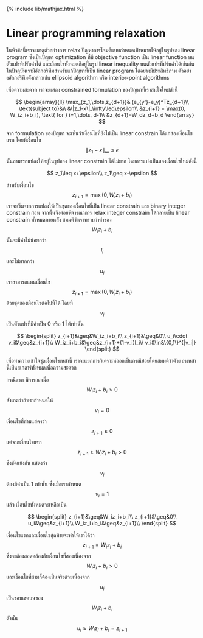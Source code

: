 {% include lib/mathjax.html %}
# Linear programming relaxation

ในหัวข้อนี้เราจะมาดูตัวอย่างการ relax ปัญหาการโจมตีแบบกำหนดเป้าหมายให้อยู่ในรูปของ linear program ซึ่งเป็นปัญหา optimization ที่มี objective function เป็น linear function บนตัวแปรที่ปรับค่าได้ และเงื่อนไขทั้งหมดก็อยู่ในรูป linear inequality บนตัวแปรที่ปรับค่าได้เช่นกัน
ในปัจจุบันเรามีอัลกอริทึมสำหรับแก้ปัญหาที่เป็น linear program ได้อย่างมีประสิทธิภาพ ตัวอย่างอัลกอริทึมดังกล่าวเช่น ellipsoid algorithm หรือ interior-point algorithms

เพื่อความสะดวก เราจะแสดง constrained formulation ของปัญหาที่เราสนใจใหม่ดังนี้

$$
\begin{array}{ll}
\max_{z_1,\dots,z_{d+1}}& (e_{y'}-e_y)^Tz_{d+1}\\
\text{subject to}&\\
&\|z_1-x\|_\infty\leq\epsilon\\
&z_{i+1} = \max(0, W_iz_i+b_i), \text{ for } i=1,\dots, d-1\\
&z_{d+1}=W_dz_d+b_d
\end{array}
$$

จาก formulation ของปัญหา จะเห็นว่าเงื่อนไขที่ยังไม่เป็น linear constrain ได้แก่สองเงื่อนไขแรก โดยที่เงื่อนไข $$\|z_1-x\|_\infty\leq\epsilon$$ นั้นสามารถแปลงให้อยู่ในรูปของ linear constrain ได้ไม่ยาก โดยการแบ่งเป็นสองเงื่อนไขใหม่ดังนี้

$$
z_1\leq x+\epsilon\\
z_1\geq x-\epsilon
$$

สำหรับเงื่อนไข $$z_{i+1}=\max(0,W_iz_i+b_i)$$ เราจะเริ่มจากการแปลงให้เป็นชุดของเงื่อนไขที่เป็น linear constrain และ binary integer constrain ก่อน จากนั้นจึงค่อยพิจารณาการ relax integer constrain ให้กลายเป็น linear constrain ทั้งหมดภายหลัง สมมติว่าเราทราบว่าค่าของ $$W_iz_i+b_i$$ นั้นจะมีค่าไม่น้อยกว่า $$l_i$$ และไม่มากกว่า $$u_i$$ เราสามารถแทนเงื่อนไข $$z_{i+1}=\max(0,W_iz_i+b_i)$$ ด้วยชุดของเงื่อนไขต่อไปนี้ได้ โดยที่ $$v_i$$ เป็นตัวแปรที่มีค่าเป็น 0 หรือ 1 ได้เท่านั้น

$$
\begin{split}
z_{i+1}&\geq&W_iz_i+b_i\\
z_{i+1}&\geq&0\\
u_i\cdot v_i&\geq&z_{i+1}\\
W_iz_i+b_i&\geq&z_{i+1}+(1-v_i)l_i\\
v_i&\in&\{0,1\}^{|v_i|}
\end{split}
$$

เพื่อทำความเข้าใจชุดเงื่อนไขเหล่านี้ เราจะแยกการวิเคราะห์ออกเป็นกรณีย่อยโดยสมมติว่าตัวแปรเหล่านี้เป็นสเกลาร์ทั้งหมดเพื่อความสะดวก

กรณีแรก พิจารณาเมื่อ $$W_iz_i+b_i> 0$$ สังเกตว่าถ้าเรากำหนดให้ $$v_i=0$$ เงื่อนไขที่สามแสดงว่า $$z_{i+1}\leq 0$$
แต่จากเงื่อนไขแรก $$z_{i+1}\geq W_iz_i+b_i>0$$ ซึ่งขัดแย้งกัน แสดงว่า $$v_i$$ ต้องมีค่าเป็น 1 เท่านั้น
ซึ่งเมื่อเรากำหนด $$v_i=1$$ แล้ว เงื่อนไขทั้งหมดจะเหลือเป็น

$$
\begin{split}
z_{i+1}&\geq&W_iz_i+b_i\\
z_{i+1}&\geq&0\\
u_i&\geq&z_{i+1}\\
W_iz_i+b_i&\geq&z_{i+1}\\
\end{split}
$$

เงื่อนไขแรกและเงื่อนไขสุดท้ายจะทำให้เราได้ว่า $$z_{i+1}=W_iz_i+b_i$$ 
ซึ่งจะต้องสอดคล้องกับเงื่อนไขที่สองเนื่องจาก $$W_iz_i+b_i>0$$
และเงื่อนไขที่สามก็ต้องเป็นจริงด้วยเนื่องจาก $$u_i$$ เป็นขอบเขตบนของ $$W_iz_i+b_i$$
ดังนั้น $$u_i\geq W_iz_i+b_i=z_{i+1}$$

